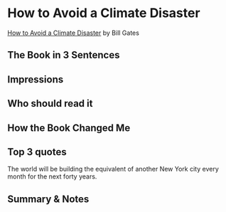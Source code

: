 # How to Avoid a Climate Disaster

[How to Avoid a Climate Disaster](https://www.gatesnotes.com/Energy/My-new-climate-book-is-finally-here) by Bill Gates

## The Book in 3 Sentences
## Impressions
## Who should read it
## How the Book Changed Me
## Top 3 quotes

The world will be building the equivalent of another New York city every month for the next forty years.

## Summary & Notes
